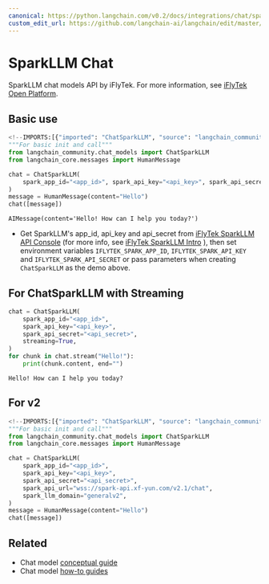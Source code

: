 ```yaml
---
canonical: https://python.langchain.com/v0.2/docs/integrations/chat/sparkllm/
custom_edit_url: https://github.com/langchain-ai/langchain/edit/master/docs/docs/integrations/chat/sparkllm.ipynb
---
```


# SparkLLM Chat

SparkLLM chat models API by iFlyTek. For more information, see [iFlyTek Open Platform](https://www.xfyun.cn/).

## Basic use

```python
<!--IMPORTS:[{"imported": "ChatSparkLLM", "source": "langchain_community.chat_models", "docs": "https://api.python.langchain.com/en/latest/chat_models/langchain_community.chat_models.sparkllm.ChatSparkLLM.html", "title": "SparkLLM Chat"}, {"imported": "HumanMessage", "source": "langchain_core.messages", "docs": "https://api.python.langchain.com/en/latest/messages/langchain_core.messages.human.HumanMessage.html", "title": "SparkLLM Chat"}]-->
"""For basic init and call"""
from langchain_community.chat_models import ChatSparkLLM
from langchain_core.messages import HumanMessage

chat = ChatSparkLLM(
    spark_app_id="<app_id>", spark_api_key="<api_key>", spark_api_secret="<api_secret>"
)
message = HumanMessage(content="Hello")
chat([message])
```

```output
AIMessage(content='Hello! How can I help you today?')
```

- Get SparkLLM's app_id, api_key and api_secret from [iFlyTek SparkLLM API Console](https://console.xfyun.cn/services/bm3) (for more info, see [iFlyTek SparkLLM Intro](https://xinghuo.xfyun.cn/sparkapi) ), then set environment variables `IFLYTEK_SPARK_APP_ID`, `IFLYTEK_SPARK_API_KEY` and `IFLYTEK_SPARK_API_SECRET` or pass parameters when creating `ChatSparkLLM` as the demo above.

## For ChatSparkLLM with Streaming

```python
chat = ChatSparkLLM(
    spark_app_id="<app_id>",
    spark_api_key="<api_key>",
    spark_api_secret="<api_secret>",
    streaming=True,
)
for chunk in chat.stream("Hello!"):
    print(chunk.content, end="")
```
```output
Hello! How can I help you today?
```
## For v2

```python
<!--IMPORTS:[{"imported": "ChatSparkLLM", "source": "langchain_community.chat_models", "docs": "https://api.python.langchain.com/en/latest/chat_models/langchain_community.chat_models.sparkllm.ChatSparkLLM.html", "title": "SparkLLM Chat"}, {"imported": "HumanMessage", "source": "langchain_core.messages", "docs": "https://api.python.langchain.com/en/latest/messages/langchain_core.messages.human.HumanMessage.html", "title": "SparkLLM Chat"}]-->
"""For basic init and call"""
from langchain_community.chat_models import ChatSparkLLM
from langchain_core.messages import HumanMessage

chat = ChatSparkLLM(
    spark_app_id="<app_id>",
    spark_api_key="<api_key>",
    spark_api_secret="<api_secret>",
    spark_api_url="wss://spark-api.xf-yun.com/v2.1/chat",
    spark_llm_domain="generalv2",
)
message = HumanMessage(content="Hello")
chat([message])
```

## Related

- Chat model [conceptual guide](/docs/concepts/#chat-models)
- Chat model [how-to guides](/docs/how_to/#chat-models)